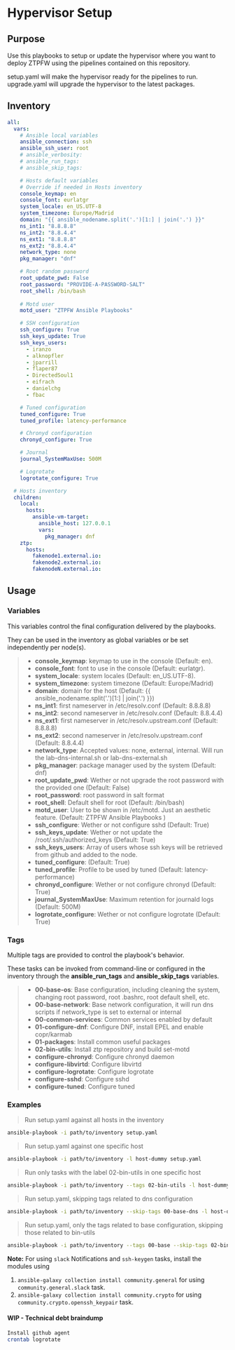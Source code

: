 # Hypervisor Setup

## Purpose

Use this playbooks to setup or update the hypervisor where you want to deploy ZTPFW using the pipelines contained on this repository.

setup.yaml will make the hypervisor ready for the pipelines to run.
upgrade.yaml will upgrade the hypervisor to the latest packages.

## Inventory

```yaml
all:
  vars:
    # Ansible local variables
    ansible_connection: ssh
    ansible_ssh_user: root
    # ansible_verbosity:
    # ansible_run_tags:
    # ansible_skip_tags:

    # Hosts default variables
    # Override if needed in Hosts inventory
    console_keymap: en
    console_font: eurlatgr
    system_locale: en_US.UTF-8
    system_timezone: Europe/Madrid
    domain: "{{ ansible_nodename.split('.')[1:] | join('.') }}"
    ns_int1: "8.8.8.8"
    ns_int2: "8.8.4.4"
    ns_ext1: "8.8.8.8"
    ns_ext2: "8.8.4.4"
    network_type: none
    pkg_manager: "dnf"

    # Root random password
    root_update_pwd: False
    root_password: "PROVIDE-A-PASSWORD-SALT"
    root_shell: /bin/bash
    
    # Motd user
    motd_user: "ZTPFW Ansible Playbooks"

    # SSH configuration
    ssh_configure: True
    ssh_keys_update: True
    ssh_keys_users:
      - iranzo
      - alknopfler
      - jparrill
      - flaper87
      - DirectedSoul1
      - eifrach
      - danielchg
      - fbac

    # Tuned configuration
    tuned_configure: True
    tuned_profile: latency-performance

    # Chronyd configuration
    chronyd_configure: True

    # Journal
    journal_SystemMaxUse: 500M

    # Logrotate
    logrotate_configure: True

  # Hosts inventory
  children:
    local:
      hosts:
        ansible-vm-target:
          ansible_host: 127.0.0.1
          vars:
            pkg_manager: dnf
    ztp:
      hosts:
        fakenode1.external.io:
        fakenode2.external.io:
        fakenodeN.external.io:
```

## Usage

### Variables

This variables control the final configuration delivered by the playbooks.

They can be used in the inventory as global variables or be set independently per node(s).

> - **console_keymap**: keymap to use in the console (Default: en).
> - **console_font**: font to use in the console (Default: eurlatgr).
> - **system_locale**: system locales (Default: en_US.UTF-8).
> - **system_timezone**: system timezone (Default: Europe/Madrid)
> - **domain**: domain for the host (Default: {{ ansible_nodename.split('.')[1:] | join('.') }})
> - **ns_int1**: first nameserver in /etc/resolv.conf (Default: 8.8.8.8)
> - **ns_int2**: second nameserver in /etc/resolv.conf (Default: 8.8.4.4)
> - **ns_ext1**: first nameserver in /etc/resolv.upstream.conf (Default: 8.8.8.8)
> - **ns_ext2**: second nameserver in /etc/resolv.upstream.conf (Default: 8.8.4.4)
> - **network_type**: Accepted values: none, external, internal. Will run the lab-dns-internal.sh or lab-dns-external.sh 
> - **pkg_manager**: package manager used by the system (Default: dnf)
> - **root_update_pwd**: Wether or not upgrade the root password with the provided one (Default: False)
> - **root_password**: root password in salt format
> - **root_shell**: Default shell for root (Default: /bin/bash)
> - **motd_user**: User to be shown in /etc/motd. Just an aesthetic feature. (Default: ZTPFW Ansible Playbooks )
> - **ssh_configure**: Wether or not configure sshd (Default: True)
> - **ssh_keys_update**: Wether or not update the /root/.ssh/authorized_keys (Default: True)
> - **ssh_keys_users**: Array of users whose ssh keys will be retrieved from github and added to the node.
> - **tuned_configure**: (Default: True)
> - **tuned_profile**: Profile to be used by tuned (Default: latency-performance)
> - **chronyd_configure**: Wether or not configure chronyd (Default: True)
> - **journal_SystemMaxUse**: Maximum retention for journald logs (Default: 500M)
> - **logrotate_configure**: Wether or not configure logrotate (Default: True)

### Tags

Multiple tags are provided to control the playbook's behavior.

These tasks can be invoked from command-line or configured in the inventory through the **ansible_run_tags** and **ansible_skip_tags** variables.

> - **00-base-os**: Base configuration, including cleaning the system, changing root password, root .bashrc, root default shell, etc.
> - **00-base-network**: Base network configuration, it will run dns scripts if network_type is set to external or internal
> - **00-common-services**: Common services enabled by default
> - **01-configure-dnf**: Configure DNF, install EPEL and enable copr/karmab
> - **01-packages**: Install common useful packages
> - **02-bin-utils**: Install ztp repository and build set-motd
> - **configure-chronyd**: Configure chronyd daemon
> - **configure-libvirtd**: Configure libvirtd
> - **configure-logrotate**: Configure logrotate
> - **configure-sshd**: Configure sshd
> - **configure-tuned**: Configure tuned

### Examples

> Run setup.yaml against all hosts in the inventory

```bash
ansible-playbook -i path/to/inventory setup.yaml
```

> Run setup.yaml against one specific host

```bash
ansible-playbook -i path/to/inventory -l host-dummy setup.yaml
```

> Run only tasks with the label 02-bin-utils in one specific host

```bash
ansible-playbook -i path/to/inventory --tags 02-bin-utils -l host-dummy setup.yaml
```

> Run setup.yaml, skipping tags related to dns configuration

```bash
ansible-playbook -i path/to/inventory --skip-tags 00-base-dns -l host-dummy setup.yaml 
```

> Run setup.yaml, only the tags related to base configuration, skipping those related to bin-utils

```bash
ansible-playbook -i path/to/inventory --tags 00-base --skip-tags 02-bin-utils -l host-dummy setup.yaml
```

**Note:** For using `slack` Notifications and `ssh-keygen` tasks, install the modules using 
1.  `ansible-galaxy collection install community.general` for using `community.general.slack` task.
2.  `ansible-galaxy collection install community.crypto`  for using `community.crypto.openssh_keypair` task. 

#### WIP - Technical debt braindump

```bash
Install github agent
crontab logrotate
```

